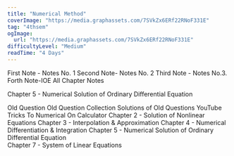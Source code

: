 ```yaml
---
title: "Numerical Method"
coverImage: "https://media.graphassets.com/7SVkZx6ERf22RNoF331E"
tag: "4thsem"
ogImage:
  url: "https://media.graphassets.com/7SVkZx6ERf22RNoF331E"
difficultyLevel: "Medium"
readTime: "4 Days"
---
```


<!-- @format -->

First Note - Notes No. 1
Second Note- Notes No. 2
Third Note - Notes No.3.
Forth Note-IOE All Chapter Notes

Chapter 5 - Numerical Solution of Ordinary Differential Equation

Old Question
Old Question Collection
Solutions of Old Questions
YouTube
Tricks To Numerical On Calculator
Chapter 2 - Solution of Nonlinear Equations
Chapter 3 - Interpolation & Approximation
Chapter 4 - Numerical Differentiation & Integration
Chapter 5 - Numerical Solution of Ordinary Differential Equation  
Chapter 7 - System of Linear Equations
